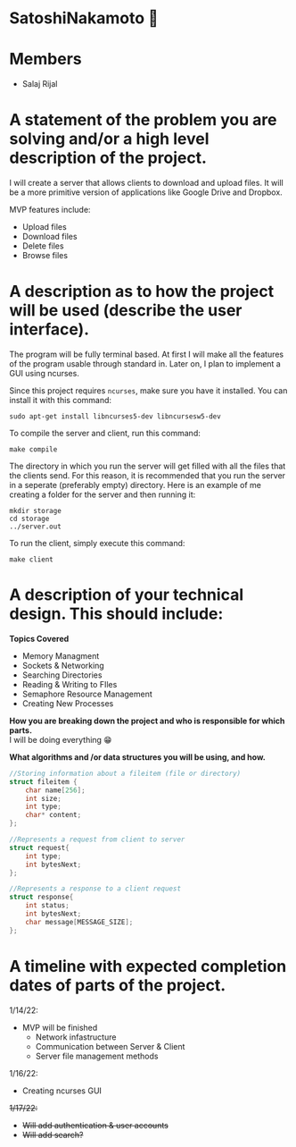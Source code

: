 # SatoshiNakamoto 🥷

# Members
* Salaj Rijal
     
# A statement of the problem you are solving and/or a high level description of the project.
I will create a server that allows clients to download and upload files. It will be a more primitive version of applications like Google Drive and Dropbox. 

MVP features include:
- Upload files
- Download files
- Delete files
- Browse files

# A description as to how the project will be used (describe the user interface).
The program will be fully terminal based. At first I will  make all the features of the program usable through standard in. Later on, I plan to implement a GUI using ncurses.

Since this project requires `ncurses`, make sure you have it installed. You can install it with this command:
```
sudo apt-get install libncurses5-dev libncursesw5-dev
```

To compile the server and client, run this command:
```
make compile
```

The directory in which you run the server will get filled with all the files that the clients send. For this reason, it is recommended that you run the server in a seperate (preferably empty) directory. Here is an example of me creating a folder for the server and then running it:
```
mkdir storage
cd storage
../server.out
```

To run the client, simply execute this command:
```
make client
```

# A description of your technical design. This should include:

**Topics Covered**   
* Memory Managment
* Sockets & Networking
* Searching Directories
* Reading & Writing to FIles
* Semaphore Resource Management
* Creating New Processes


**How you are breaking down the project and who is responsible for which parts.** <br>
I will be doing everything 😁
  
**What algorithms and /or data structures you will be using, and how.**
<br>
```c
//Storing information about a fileitem (file or directory)
struct fileitem {
	char name[256];
	int size;
	int type;
	char* content;
};

//Represents a request from client to server
struct request{
	int type;
	int bytesNext;
};

//Represents a response to a client request
struct response{
	int status;
	int bytesNext;
	char message[MESSAGE_SIZE];
};
```

# A timeline with expected completion dates of parts of the project.

1/14/22:
- MVP will be finished
	- Network infastructure
	- Communication between Server & Client
	- Server file management methods

1/16/22:
- Creating ncurses GUI

~~1/17/22:~~
- ~~Will add authentication & user accounts~~
- ~~Will add search?~~
